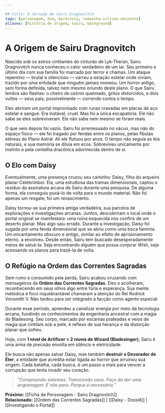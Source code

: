 ```yaml
---

## title: A Jornada de Sairu Dragnovitch  
tags: [personagem, dnd, backstory, campanha-colisao-eminente]  
aliases: [história de origem, sairu, background]
---
```

# A Origem de Sairu Dragnovitch

Nascido sob os astros cintilantes do cinturão de Lyk-Theran, Sairu Dragnovitch nunca conheceu o calor verdadeiro de um lar. Seu primeiro e último dia com sua família foi marcado por terror e chamas. Um ataque repentino — brutal e silencioso — varreu a estação estelar onde viviam, trazido por uma entidade que ninguém jamais nomeou. Um horror antigo, sem forma definida, talvez nem mesmo oriundo deste plano. O que Sairu lembra são flashes: o cheiro de ozônio queimado, gritos distorcidos, e dois vultos — seus pais, possivelmente — correndo contra o tempo.

Eles abriram um portal improvisado com runas cravadas em placas de aço estelar e sangue. Era instável, cruel. Mas foi a única escapatória. Ele não sabe se eles sobreviveram. Ele não sabe nem mesmo se foram reais.

O que veio depois foi vazio. Sairu foi arremessado no vácuo, mas não do espaço físico — ele foi tragado por fendas entre os planos, pelas fíbulas etéreas do Plano Astral. Ali ele flutuou por anos. O tempo não seguia as leis naturais, e sua memória se diluía em ecos. Sobreviveu unicamente por instinto e pela centelha dracônica adormecida dentro de si.

## O Elo com Daisy

Eventualmente, uma presença cruzou seu caminho: Daisy, filha do arqueíro planar Celebrimbor. Ela, uma estudiosa das tramas dimensionais, captou o resíduo da assinatura arcana de Sairu durante uma pesquisa. De alguma forma, ela conseguiu puxá-lo de volta para o mundo material. Não foi apenas um resgate; foi um renascimento.

Daisy tornou-se sua primeira amiga verdadeira, sua parceira de explorações e investigações arcanas. Juntos, descobriram o local onde o portal original se manifestara: uma ruína esquecida nos confins de um deserto planar. Mas algo saiu errado. Durante a investigação, Daisy foi sugada por uma fenda dimensional que se abriu como uma boca faminta. Um encantamento obscuro e antigo, similar ao efeito de aprisionamento eterno, a envolveu. Desde então, Sairu tem buscado desesperadamente meios de salvá-la. Seja encontrando alguém que possa conjurar _Wish_, seja acessando os planos para trazê-la de volta.

## O Refúgio na Ordem das Correntes Sagradas

Sem rumo e consumido pela perda, Sairu acabou cruzando com mensageiros da **Ordem das Correntes Sagradas**. Eles o acolheram, reconhecendo em seus olhos algo entre fúria e esperança. Sua mente metódica e foco inquebrantável chamaram a atenção do Rei Rodrick Vonsmith V. Não tardou para ser integrado à facção como agente especial.

Durante esse período, aprendeu a canalizar energia por meio da tecnologia arcana, fundindo os conhecimentos da engenharia ancestral com a magia do Bladesong. Seu corpo, marcado por escamas prateadas e veios de magia que cintilam sob a pele, é reflexo de sua herança e da distorção planar que sofreu.

Hoje, com **1 nível de Artificer** e **2 níveis de Wizard (Bladesinger)**, Sairu é uma arma de precisão envolta em silêncio e eletricidade.

Ele busca não apenas salvar Daisy, mas também **destruir o Devorador de Éter**, a entidade que acredita estar ligada ao horror que arruinou sua origem. Cada batalha, cada busca, é um passo a mais para vencer a corrupção que tenta invadir seu coração.

> _"Compreendo sistemas. Transcendo caos. Faço da dor uma engrenagem. E não paro. Porque é necessário."_



**Próximo:** [[Ficha de Personagem - Sairu Dragnovitch]]  
**Relacionado:** [[Ordem das Correntes Sagradas]] | [[Daisy - Dossiê]] | [[Investigando o Portal]]